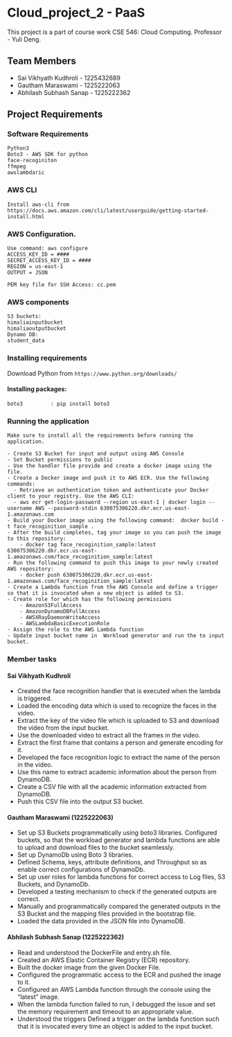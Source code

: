 # Cloud_project_2 - PaaS
This project is a part of course work CSE 546: Cloud Computing.
Professor - Yuli Deng.


## Team Members
- Sai Vikhyath Kudhroli - 1225432689
- Gautham Maraswami - 1225222063
- Abhilash Subhash Sanap - 1225222362



## Project Requirements


### Software Requirements
    Python3
    Boto3 - AWS SDK for python
    face-recoginiton
    ffmpeg
    awslambdaric


    
### AWS CLI
    Install aws-cli from 
    https://docs.aws.amazon.com/cli/latest/userguide/getting-started-install.html

### AWS Configuration.
    Use command: aws configure
    ACCESS_KEY_ID = ####
    SECRET_ACCESS_KEY_ID = ####
    REGION = us-east-1
    OUTPUT = JSON

    PEM key file for SSH Access: cc.pem

### AWS components
    S3 buckets:
    himaliainputbucket
    himaliaoutputbucket
    Dynamo DB:
    student_data

### Installing requirements

Download Python from ``https://www.python.org/downloads/``

#### Installing packages:
    boto3         : pip install boto3


### Running the application
    Make sure to install all the requirements before running the application.

    - Create S3 Bucket for input and output using AWS Console
    - Set Bucket permissions to public
    - Use the handler file provide and create a docker image using the file.
    - Create a Docker image and push it to AWS ECR. Use the following commands:
      - Retrieve an authentication token and authenticate your Docker client to your registry. Use the AWS CLI:
      - aws ecr get-login-password --region us-east-1 | docker login --username AWS --password-stdin 630075306220.dkr.ecr.us-east-1.amazonaws.com
    - Build your Docker image using the following command:  docker build -t face_recoginition_sample .
    - After the build completes, tag your image so you can push the image to this repository:
        - docker tag face_recoginition_sample:latest 630075306220.dkr.ecr.us-east-1.amazonaws.com/face_recoginition_sample:latest
    - Run the following command to push this image to your newly created AWS repository:
        - docker push 630075306220.dkr.ecr.us-east-1.amazonaws.com/face_recoginition_sample:latest
    - Create a Lambda function from the AWS Console and define a trigger so that it is invocated when a new object is added to S3.
    - Create role for which has the following permissions
        - AmazonS3FullAccess
        - AmazonDynamoDBFullAccess
        - AWSXRayDaemonWriteAccess
        - AWSLambdaBasicExecutionRole
    - Assign the role to the AWS Lambda function
    - Update input bucket name in  Workload generator and run the to input bucket.

### Member tasks
#### Sai Vikhyath Kudhroli
- Created the face recognition handler that is executed when the lambda is triggered.
- Loaded the encoding data which is used to recognize the faces in the video.
- Extract the key of the video file which is uploaded to S3 and download the video from the input bucket.
- Use the downloaded video to extract all the frames in the video.
- Extract the first frame that contains a person and generate encoding for it.
- Developed the face recognition logic to extract the name of the person in the video.
- Use this name to extract academic information about the person from DynamoDB.
- Create a CSV file with all the academic information extracted from DynamoDB.
- Push this CSV file into the output S3 bucket.


#### Gautham Maraswami (1225222063)
- Set up S3 Buckets programmatically using boto3 libraries.
Configured buckets, so that the workload generator and lambda functions are able to upload and download files to the bucket seamlessly.
- Set up DynamoDb using Boto 3 libraries.
- Defined Schema, keys, attribute definitions, and Throughput so as enable correct configurations of DynamoDb.
- Set up user roles for lambda functions for correct access to Log files, S3 Buckets, and DynamoDb.
- Developed a testing mechanism to check if the generated outputs are correct.
- Manually and programmatically compared the generated outputs in the S3 Bucket and the mapping files provided in the bootstrap file. 
- Loaded the data provided in the JSON file into DynamoDB.


#### Abhilash Subhash Sanap (1225222362)
- Read and understood the DockerFile and entry.sh file.
- Created an AWS Elastic Container Registry (ECR) repository.
- Built the docker image from the given Docker File.
- Configured the programmatic access to the ECR and pushed the image to it.
- Configured an AWS Lambda function through the console using the “latest” image.
- When the lambda function failed to run, I debugged the issue and set the memory requirement and timeout to an appropriate value. 
- Understood the triggers Defined a trigger on the lambda function such that it is invocated every time an object is added to the input bucket.


